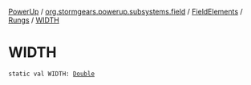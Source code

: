 [PowerUp](../../../index.md) / [org.stormgears.powerup.subsystems.field](../../index.md) / [FieldElements](../index.md) / [Rungs](index.md) / [WIDTH](./-w-i-d-t-h.md)

# WIDTH

`static val WIDTH: `[`Double`](https://kotlinlang.org/api/latest/jvm/stdlib/kotlin/-double/index.html)